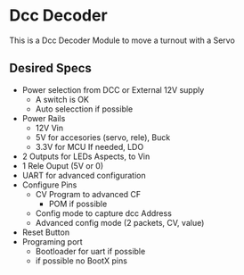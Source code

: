 # Dcc Decoder
This is a Dcc Decoder Module to move a turnout with a Servo

## Desired Specs
* Power selection from DCC or External 12V supply
  * A switch is OK
  * Auto selecction if possible
* Power Rails
  * 12V Vin
  * 5V for accesories (servo, rele), Buck
  * 3.3V for MCU If needed, LDO
* 2 Outputs for LEDs Aspects, to Vin
* 1 Rele Ouput (5V or 0)
* UART for advanced configuration
* Configure Pins
  * CV Program to advanced CF
    * POM if possible
  * Config mode to capture dcc Address
  * Advanced config mode (2 packets, CV, value)
* Reset Button
* Programing port
  * Bootloader for uart if possible
  * if possible no BootX pins

